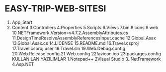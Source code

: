 # EASY-TRIP-WEB-SITESI
1. App_Start
2. Content
3.Controllers
4.Properties
5.Scripts
6.Views
7.bin
8.cons
9.web
10.NETFramework,Version=v4.7.2.AssemblyAttributes.cs
11.DesignTimeResolveAssemblyReferencesInput.cache
12.Global.Asax
13.Global.Asax.cs
14.LICENSE
15.README.md
16.Travel.csproj
17.Travel.csproj.user
18.Travel.sln
19.Web.Debug.config
20.Web.Release.config
21.Web.config
22favicon.ico
23.packages.config
KULLANILAN YAZILIMLAR
1.Notepad++
2Visual Studio
3..NetFramework
4.Asp.NET

